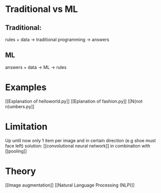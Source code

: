 # Traditional vs ML
## Traditional:
rules + data -> traditional programming -> answers
## ML
answers + data -> ML -> rules

# Examples
[[Explanation of helloworld.py]]
[[Eplanation of fashion.py]]
[[N(not n)umbers.py]]

# Limitation
Up until now only 1 item per image and in certain direction (e.g shoe must face left)
solution: [[convolutional neural network]] in combination with [[pooling]]

# Theory
[[Image augmentation]]
[[Natural Language Processing (NLP)]]

